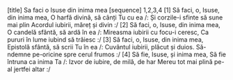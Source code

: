 [title] Sa faci o Isuse din inima mea
[sequence] 1,2,3,4
[1]
Să faci, o, Isuse, din inima mea,
O harfă divină, să cânți Tu cu ea
/: Și corzile-i sfinte să sune mai plin
Acordul iubirii, măreț și divin :/
[2]
Să faci, o, Isuse, din inima mea,
O candelă sfântă, să ardă în ea
/: Mireasma iubirii cu focu-i ceresc,
Ca pururi în lume iubind să trăiesc :/
[3]
Să faci, o, Isuse, din inima mea,
Epistolă sfântă, să scrii Tu în ea
/: Cuvântul iubirii, plăcut și duios.
Să-ndemne pe-oricine spre cerul frumos :/
[4]
Să fie, Isuse, și inima mea,
Să fie întruna ca inima Ta
/: Izvor de iubire, de milă, de har
Mereu tot mai plină pe-al jertfei altar :/

